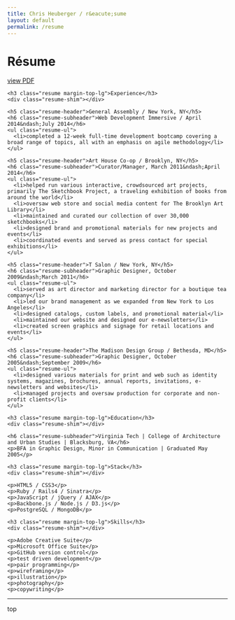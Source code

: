 ```yaml
---
title: Chris Heuberger / r&eacute;sume
layout: default
permalink: /resume
---
```


<div class="main-content">
  <div class="resume-content">
    <h1 class="all-caps">R&eacute;sume</h1>
    <p><a class="pdf-link" href="assets/docs/chris-heuberger-resume-2014.pdf" target="_blank" rel="noopener">view PDF</a></p>

    <h3 class="resume margin-top-lg">Experience</h3>
    <div class="resume-shim"></div>

    <h5 class="resume-header">General Assembly / New York, NY</h5>
    <h6 class="resume-subheader">Web Development Immersive / April 2014&ndash;July 2014</h6>
    <ul class="resume-ul">
      <li>completed a 12-week full-time development bootcamp covering a broad range of topics, all with an emphasis on agile methodology</li>
    </ul>

    <h5 class="resume-header">Art House Co-op / Brooklyn, NY</h5>
    <h6 class="resume-subheader">Curator/Manager, March 2011&ndash;April 2014</h6>
    <ul class="resume-ul">
      <li>helped run various interactive, crowdsourced art projects, primarily The Sketchbook Project, a traveling exhibition of books from around the world</li>
      <li>oversaw web store and social media content for The Brooklyn Art Library</li>
      <li>maintained and curated our collection of over 30,000 sketchbooks</li>
      <li>designed brand and promotional materials for new projects and events</li>
      <li>coordinated events and served as press contact for special exhibitions</li>
    </ul>

    <h5 class="resume-header">T Salon / New York, NY</h5>
    <h6 class="resume-subheader">Graphic Designer, October 2009&ndash;March 2011</h6>
    <ul class="resume-ul">
      <li>served as art director and marketing director for a boutique tea company</li>
      <li>led our brand management as we expanded from New York to Los Angeles</li>
      <li>designed catalogs, custom labels, and promotional material</li>
      <li>maintained our website and designed our e-newsletters</li>
      <li>created screen graphics and signage for retail locations and events</li>
    </ul>

    <h5 class="resume-header">The Madison Design Group / Bethesda, MD</h5>
    <h6 class="resume-subheader">Graphic Designer, October 2005&ndash;September 2009</h6>
    <ul class="resume-ul">
      <li>designed various materials for print and web such as identity systems, magazines, brochures, annual reports, invitations, e-newsletters and websites</li>
      <li>managed projects and oversaw production for corporate and non-profit clients</li>
    </ul>

    <h3 class="resume margin-top-lg">Education</h3>
    <div class="resume-shim"></div>

    <h6 class="resume-subheader">Virginia Tech | College of Architecture and Urban Studies | Blacksburg, VA</h6>
    <p>BFA in Graphic Design, Minor in Communication | Graduated May 2005</p>

    <h3 class="resume margin-top-lg">Stack</h3>
    <div class="resume-shim"></div>

    <p>HTML5 / CSS3</p>
    <p>Ruby / Rails4 / Sinatra</p>
    <p>JavaScript / jQuery / AJAX</p>
    <p>Backbone.js / Node.js / D3.js</p>
    <p>PostgreSQL / MongoDB</p>

    <h3 class="resume margin-top-lg">Skills</h3>
    <div class="resume-shim"></div>

    <p>Adobe Creative Suite</p>
    <p>Microsoft Office Suite</p>
    <p>GitHub version control</p>
    <p>test driven development</p>
    <p>pair programming</p>
    <p>wireframing</p>
    <p>illustration</p>
    <p>photography</p>
    <p>copywriting</p>

  </div>

  <div class="shorten"><hr></div>
  <p class="top">top</p>

</div> <!-- .main-content -->
